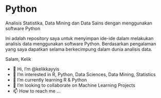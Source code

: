 # Python

Analisis Statistika, Data Mining dan Data Sains dengan menggunakan software Python

Ini adalah repository saya untuk menyimpan ide-ide dalam melakukan analisis data menggunakan software Python. 
Berdasarkan pengalaman yang saya dapatkan selama berkecimpung dalam dunia analisis data.

Salam, Kelik

- 👋 Hi, I’m @kelikkayyis
- 👀 I’m interested in R, Python, Data Sciences, Data Mining, Statistics
- 🌱 I’m currently learning R & Python
- 💞️ I’m looking to collaborate on Machine Learning Projects
- 📫 How to reach me ...
